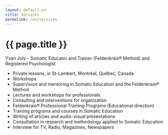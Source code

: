 ```yaml
---
layout: default_en
title: Services
permalink: /en/services
---
```


# {{ page.title }}

Yvan Joly - Somatic Educator and Trainer (Feldenkrais® Method) and Registered Psychologist

* Private lessons, in St-Lambert, Montréal, Québec, Canada
* Workshops
* Supervision and mentoring in Somatic Education and the Feldenkrais® Method
* Lectures and workshops for professionals
* Consulting and interventions for organization
* Feldenkrais® Professional Training Programs (Educational direction)
* Training programs and courses in Somatic Education
* Writing of articles and audio-visual presentations
* Consultation in research and methodology applied to Somatic Education
* Interview for TV, Radio, Magazines, Newspapers

